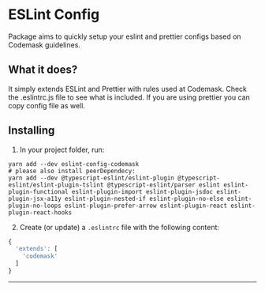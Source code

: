 # ESLint Config

Package aims to quickly setup your eslint and prettier configs based on Codemask guidelines.

## What it does?

It simply extends ESLint and Prettier with rules used at Codemask. Check the .eslintrc.js file to see what is included. If you are using prettier you can copy config file as well.

## Installing

1. In your project folder, run:

```
yarn add --dev eslint-config-codemask
# please also install peerDependecy:
yarn add --dev @typescript-eslint/eslint-plugin @typescript-eslint/eslint-plugin-tslint @typescript-eslint/parser eslint eslint-plugin-functional eslint-plugin-import eslint-plugin-jsdoc eslint-plugin-jsx-a11y eslint-plugin-nested-if eslint-plugin-no-else eslint-plugin-no-loops eslint-plugin-prefer-arrow eslint-plugin-react eslint-plugin-react-hooks
```


2. Create (or update) a `.eslintrc` file with the following content:

```js
{
  'extends': [
    'codemask'
  ]
}
```
---
